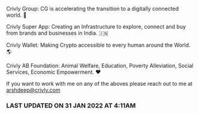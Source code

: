 Crivly Group: CG is accelerating the transition to a digitally connected world. 🌌

Crivly Super App: Creating an Infrastructure to explore, connect and buy from brands and businesses in India. 🇮🇳

Crivly Wallet: Making Crypto accessible to every human around the World. 🌎 

Crivly AB Foundation: Animal Welfare, Education, Poverty Alleviation, Social Services, Economic Empowerment. ❤️

If you want to work with me on any of the aboves please reach out to me at arshdeep@crivly.com 

### LAST UPDATED ON 31 JAN 2022 AT 4:11AM
